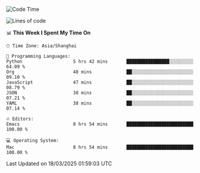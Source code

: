 <!--START_SECTION:waka-->
![Code Time](http://img.shields.io/badge/Code%20Time-2%2C579%20hrs%2018%20mins-blue)

![Lines of code](https://img.shields.io/badge/From%20Hello%20World%20I%27ve%20Written-335.3%20thousand%20lines%20of%20code-blue)

📊 **This Week I Spent My Time On** 

```text
🕑︎ Time Zone: Asia/Shanghai

💬 Programming Languages: 
Python                   5 hrs 42 mins       ████████████████░░░░░░░░░   64.09 % 
Org                      48 mins             ██░░░░░░░░░░░░░░░░░░░░░░░   09.10 % 
JavaScript               47 mins             ██░░░░░░░░░░░░░░░░░░░░░░░   08.79 % 
JSON                     38 mins             ██░░░░░░░░░░░░░░░░░░░░░░░   07.21 % 
YAML                     38 mins             ██░░░░░░░░░░░░░░░░░░░░░░░   07.14 % 

🔥 Editors: 
Emacs                    8 hrs 54 mins       █████████████████████████   100.00 % 

💻 Operating System: 
Mac                      8 hrs 54 mins       █████████████████████████   100.00 % 
```


 Last Updated on 18/03/2025 01:59:03 UTC
<!--END_SECTION:waka-->
